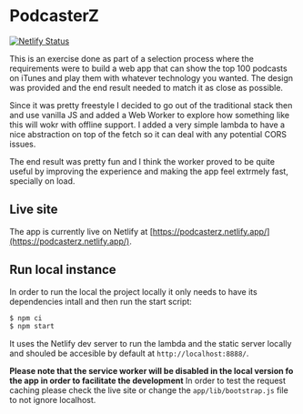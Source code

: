 # PodcasterZ

[![Netlify Status](https://api.netlify.com/api/v1/badges/e6f59394-03f8-47eb-8626-f56c2a54c892/deploy-status)](https://app.netlify.com/sites/podcasterz/deploys)

This is an exercise done as part of a selection process where the requirements were to build a web app that can show the top 100 podcasts on iTunes and play them with whatever technology you wanted. The design was provided and the end result needed to match it as close as possible.

Since it was pretty freestyle I decided to go out of the traditional stack then and use vanilla JS and added a Web Worker to explore how something like this will wokr with offline support. I added a very simple lambda to have a nice abstraction on top of the fetch so it can deal with any potential CORS issues.

The end result was pretty fun and I think the worker proved to be quite useful by improving the experience and making the app feel extrmely fast, specially on load.

## Live site

The app is currently live on Netlify at [https://podcasterz.netlify.app/](https://podcasterz.netlify.app/).


## Run local instance

In order to run the local the project locally it only needs to have its dependencies intall and then run the start script:

```js
$ npm ci
$ npm start
```

It uses the Netlify dev server to run the lambda and the static server locally and shouled be accesible by default at `http://localhost:8888/`.

**Please note that the service worker will be disabled in the local version fo the app in order to facilitate the development**
In order to test the request caching please check the live site or change the `app/lib/bootstrap.js` file to not ignore localhost.
